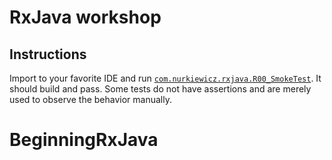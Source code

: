 # RxJava workshop

## Instructions

Import to your favorite IDE and run [`com.nurkiewicz.rxjava.R00_SmokeTest`](https://github.com/nurkiewicz/rxjava-workshop/blob/master/src/test/java/com/nurkiewicz/rxjava/R00_SmokeTest.java).
It should build and pass.
Some tests do not have assertions and are merely used to observe the behavior manually.
 
# BeginningRxJava
